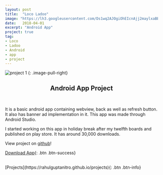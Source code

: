 ```yaml
---
layout: post
title:  "Loco Ladoo"
image: "https://lh3.googleusercontent.com/Ds1wq2AJOgiOhEIcnAjj2maylxaBB0hRlx7PHOa512ZYFpmKTxESkIBTQ2r4exyG5Q=s180-rw"
date:   2018-04-01
excerpt: "Android App"
project: true
tag:
- Loco
- Ladoo
- Android
- app
- project
---
```


![project 1](https://github.com/RahulGuptaNitro/rahulguptanitro.github.io/blob/master/locoladoo.png?raw=true)
{: .image-pull-right}

<center><h2>Android App Project</h2></center>

<br/>

It is a basic android app containing webview, back as well as refresh button. It also has banner ad implementation in it. This app was made through Android Studio.

I started working on this app in holiday break after my twelfth boards and published on play store. It has around 30,000 downloads.

View project on [github](https://github.com/RahulGuptaNitro/LOCO-Ladoo)!


[Download App](https://play.google.com/store/apps/details?id=com.antitech.locoladoo){: .btn .btn-success}

<br/>
[Projects](https://rahulguptanitro.github.io/projects){: .btn .btn-info}
